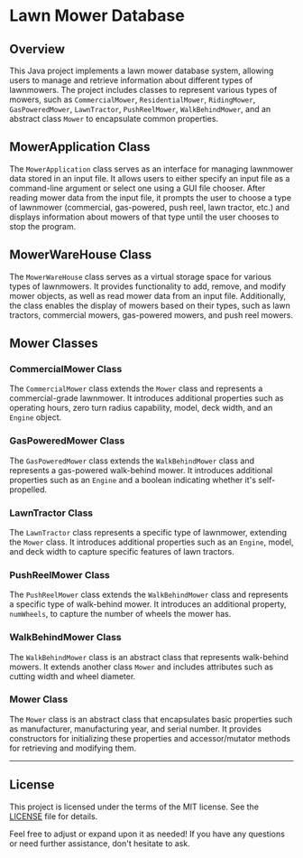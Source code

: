 # Lawn Mower Database

## Overview

This Java project implements a lawn mower database system, allowing users to manage and retrieve information about different types of lawnmowers. The project includes classes to represent various types of mowers, such as `CommercialMower`, `ResidentialMower`, `RidingMower`, `GasPoweredMower`, `LawnTractor`, `PushReelMower`, `WalkBehindMower`, and an abstract class `Mower` to encapsulate common properties.

## MowerApplication Class

The `MowerApplication` class serves as an interface for managing lawnmower data stored in an input file. It allows users to either specify an input file as a command-line argument or select one using a GUI file chooser. After reading mower data from the input file, it prompts the user to choose a type of lawnmower (commercial, gas-powered, push reel, lawn tractor, etc.) and displays information about mowers of that type until the user chooses to stop the program.

## MowerWareHouse Class

The `MowerWareHouse` class serves as a virtual storage space for various types of lawnmowers. It provides functionality to add, remove, and modify mower objects, as well as read mower data from an input file. Additionally, the class enables the display of mowers based on their types, such as lawn tractors, commercial mowers, gas-powered mowers, and push reel mowers.

## Mower Classes

### CommercialMower Class

The `CommercialMower` class extends the `Mower` class and represents a commercial-grade lawnmower. It introduces additional properties such as operating hours, zero turn radius capability, model, deck width, and an `Engine` object.

### GasPoweredMower Class

The `GasPoweredMower` class extends the `WalkBehindMower` class and represents a gas-powered walk-behind mower. It introduces additional properties such as an `Engine` and a boolean indicating whether it's self-propelled.

### LawnTractor Class

The `LawnTractor` class represents a specific type of lawnmower, extending the `Mower` class. It introduces additional properties such as an `Engine`, model, and deck width to capture specific features of lawn tractors.

### PushReelMower Class

The `PushReelMower` class extends the `WalkBehindMower` class and represents a specific type of walk-behind mower. It introduces an additional property, `numWheels`, to capture the number of wheels the mower has.

### WalkBehindMower Class

The `WalkBehindMower` class is an abstract class that represents walk-behind mowers. It extends another class `Mower` and includes attributes such as cutting width and wheel diameter.

### Mower Class

The `Mower` class is an abstract class that encapsulates basic properties such as manufacturer, manufacturing year, and serial number. It provides constructors for initializing these properties and accessor/mutator methods for retrieving and modifying them.

---

## License

This project is licensed under the terms of the MIT license. See the [LICENSE](LICENSE) file for details.

Feel free to adjust or expand upon it as needed! If you have any questions or need further assistance, don't hesitate to ask.

